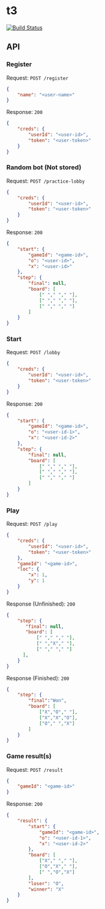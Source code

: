 # t3

[![Build Status](https://travis-ci.org/jxv/t3.svg?branch=master)](https://travis-ci.org/jxv/t3)

## API

### Register

Request:
`POST /register`
```json
{
    "name": "<user-name>"
}
```

Response:
`200`
```json
{
    "creds": {
        "userId": "<user-id>",
        "token": "<user-token>"
    }
}
```

### Random bot (Not stored)

Request:
`POST /practice-lobby`
```json
{
    "creds": {
        "userId": "<user-id>",
        "token": "<user-token>"
    }
}
```

Response:
`200`
```json
{
    "start": {
        "gameId": "<game-id>",
        "o": "<user-id>",
        "x": "<user-id>"
    },
    "step": {
        "final": null,
        "board": [
            [" "," "," "],
            [" "," "," "],
            [" "," "," "]
        ]
    }
}

```

### Start

Request:
`POST /lobby`
```json
{
    "creds": {
        "userId": "<user-id>",
        "token": "<user-token>"
    }
}
```

Response:
`200`
```json
{
    "start": {
        "gameId": "<game-id>",
        "o": "<user-id-1>",
        "x": "<user-id-2>"
    },
    "step": {
        "final": null,
        "board": [
            [" "," "," "],
            [" "," "," "],
            [" "," "," "]
        ]
    }
}
```

### Play

Request:
`POST /play`
```json
{
    "creds": {
        "userId": "<user-id>",
        "token": "<user-token>"
    },
    "gameId": "<game-id>",
    "loc": {
        "x": 1,
        "y": 1
    }
}

```

Response (Unfinished):
`200`
```json
{
    "step": {
       "final": null,
       "board": [
           [" "," "," "],
           [" ","X"," "],
           [" "," "," "]
      ],
    }
}
```

Response (Finished):
`200`
```json
{
    "step": {
        "final":"Won",
        "board": [
            ["X","O"," "],
            ["X","X","O"],
            ["O"," ","X"]
        ]
    }
}
```

### Game result(s)

Request:
`POST /result`

```json
{
    "gameId": "<game-id>"
}
```

Response:
`200`
```json
{
    "result": {
        "start": {
            "gameId": "<game-id>",
            "o": "<user-id-1>",
            "x": "<user-id-2>"
        },
        "board": [
            ["X"," "," "],
            ["O","X"," "],
            [" ","O","X"]
        ],
        "loser": "O",
        "winner": "X"
    }
}
```
